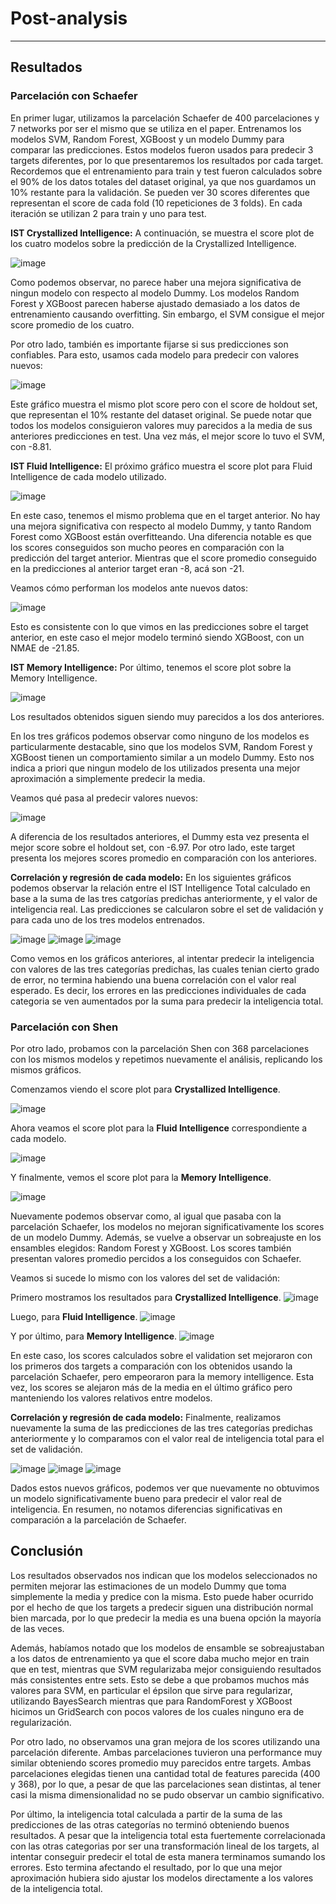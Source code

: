 # Post-analysis
--------------

## Resultados

### Parcelación con Schaefer
En primer lugar, utilizamos la parcelación Schaefer de 400 parcelaciones y 7 networks por ser el mismo que se utiliza en el paper. Entrenamos los modelos SVM, Random Forest, XGBoost y un modelo Dummy para comparar las predicciones. Estos modelos fueron usados para predecir 3 targets diferentes, por lo que presentaremos los resultados por cada target. Recordemos que el entrenamiento para train y test fueron calculados sobre el 90% de los datos totales del dataset original, ya que nos guardamos un 10% restante para la validación. Se pueden ver 30 scores diferentes que representan el score de cada fold (10 repeticiones de 3 folds). En cada iteración se utilizan 2 para train y uno para test.

**IST Crystallized Intelligence:**
A continuación, se muestra el score plot de los cuatro modelos sobre la predicción de la Crystallized Intelligence. 

![image](../src/img/Schaefer_IST_crystallized.png)

Como podemos observar, no parece haber una mejora significativa de ningun modelo con respecto al modelo Dummy. Los modelos Random Forest y XGBoost parecen haberse ajustado demasiado a los datos de entrenamiento causando overfitting. Sin embargo, el SVM consigue el mejor score promedio de los cuatro. 

Por otro lado, también es importante fijarse si sus predicciones son confiables. Para esto, usamos cada modelo para predecir con valores nuevos:

![image](../src/img/Schaefer_IST_crystallized_holdout.png)

Este gráfico muestra el mismo plot score pero con el score de holdout set, que representan el 10% restante del dataset original. Se puede notar que todos los modelos consiguieron valores muy parecidos a la media de sus anteriores predicciones en test. Una vez más, el mejor score lo tuvo el SVM, con -8.81.


**IST Fluid Intelligence:**
El próximo gráfico muestra el score plot para Fluid Intelligence de cada modelo utilizado. 

![image](../src/img/Schaefer_IST_fluid.png)

En este caso, tenemos el mismo problema que en el target anterior. No hay una mejora significativa con respecto al modelo Dummy, y tanto Random Forest como XGBoost están overfitteando. Una diferencia notable es que los scores conseguidos son mucho peores en comparación con la predicción del target anterior. Mientras que el score promedio conseguido en la predicciones al anterior target eran -8, acá son -21. 

Veamos cómo performan los modelos ante nuevos datos:

![image](../src/img/Schaefer_IST_fluid_holdout.png)

Esto es consistente con lo que vimos en las predicciones sobre el target anterior, en este caso el mejor modelo terminó siendo XGBoost, con un NMAE de -21.85.

**IST Memory Intelligence:**
Por último, tenemos el score plot sobre la Memory Intelligence.

![image](../src/img/Schaefer_IST_memory.png)

Los resultados obtenidos siguen siendo muy parecidos a los dos anteriores. 

En los tres gráficos podemos observar como ninguno de los modelos es particularmente destacable, sino que los modelos SVM, Random Forest y XGBoost tienen un comportamiento similar a un modelo Dummy. Esto nos indica a priori que ningun modelo de los utilizados presenta una mejor aproximación a simplemente predecir la media. 

Veamos qué pasa al predecir valores nuevos:

![image](../src/img/Schaefer_IST_memory_holdout.png)

A diferencia de los resultados anteriores, el Dummy esta vez presenta el mejor score sobre el holdout set, con -6.97. Por otro lado, este target presenta los mejores scores promedio en comparación con los anteriores.


**Correlación y regresión de cada modelo:**
En los siguientes gráficos podemos observar la relación entre el IST Intelligence Total calculado en base a la suma de las tres catgorías predichas anteriormente, y el valor de inteligencia real. Las predicciones se calcularon sobre el set de validación y para cada uno de los tres modelos entrenados. 

![image](../src/svg/Schaefer/IST_total_vs_SVM_pred.svg)
![image](../src/svg/Schaefer/IST_total_vs_RF_pred.svg)
![image](../src/svg/Schaefer/IST_total_vs_XGBoost_pred.svg)

Como vemos en los gráficos anteriores, al intentar predecir la inteligencia con valores de las tres categorías predichas, las cuales tenian cierto grado de error, no termina habiendo una buena correlación con el valor real esperado. Es decir, los errores en las predicciones individuales de cada categoria se ven aumentados por la suma para predecir la inteligencia total. 

### Parcelación con Shen
Por otro lado, probamos con la parcelación Shen con 368 parcelaciones con los mismos modelos y repetimos nuevamente el análisis, replicando los mismos gráficos.

Comenzamos viendo el score plot para **Crystallized Intelligence**.

![image](../src/img/Shen_IST_crystallised.png)

Ahora veamos el score plot para la **Fluid Intelligence** correspondiente a cada modelo.

![image](../src/img/Shen_IST_fluid.png)

Y finalmente, vemos el score plot para la **Memory Intelligence**.

![image](../src/img/Shen_IST_memory.png)

Nuevamente podemos observar como, al igual que pasaba con la parcelación Schaefer, los modelos no mejoran significativamente los scores de un modelo Dummy. Además, se vuelve a observar un sobreajuste en los ensambles elegidos: Random Forest y XGBoost. Los scores también presentan valores promedio percidos a los conseguidos con Schaefer.

Veamos si sucede lo mismo con los valores del set de validación:

Primero mostramos los resultados para **Crystallized Intelligence**.
![image](../src/img/Shen_IST_crystallized_holdout.png)

Luego, para **Fluid Intelligence**.
![image](../src/img/Shen_IST_fluid_holdout.png)

Y por último, para **Memory Intelligence**.
![image](../src/img/Shen_IST_memory_holdout.png)

En este caso, los scores calculados sobre el validation set mejoraron con los primeros dos targets a comparación con los obtenidos usando la parcelación Schaefer, pero empeoraron para la memory intelligence. Esta vez, los scores se alejaron más de la media en el último gráfico pero manteniendo los valores relativos entre modelos.


**Correlación y regresión de cada modelo:**
Finalmente, realizamos nuevamente la suma de las predicciones de las tres categorías predichas anteriormente y lo comparamos con el valor real de inteligencia total para el set de validación.

![image](../src/svg/Shen/IST_total_vs_SVM_pred.svg)
![image](../src/svg/Shen/IST_total_vs_RF_pred.svg)
![image](../src/svg/Shen/IST_total_vs_XGBoost_pred.svg)

Dados estos nuevos gráficos, podemos ver que nuevamente no obtuvimos un modelo significativamente bueno para predecir el valor real de inteligencia. En resumen, no notamos diferencias significativas en comparación a la parcelación de Schaefer.


## Conclusión

Los resultados observados nos indican que los modelos seleccionados no permiten mejorar las estimaciones de un modelo Dummy que toma simplemente la media y predice con la misma. Esto puede haber ocurrido por el hecho de que los targets a predecir siguen una distribución normal bien marcada, por lo que predecir la media es una buena opción la mayoría de las veces. 

Además, habíamos notado que los modelos de ensamble se sobreajustaban a los datos de entrenamiento ya que el score daba mucho mejor en train que en test, mientras que SVM regularizaba mejor consiguiendo resultados más consistentes entre sets. Esto se debe a que probamos muchos más valores para SVM, en particular el épsilon que sirve para regularizar, utilizando BayesSearch mientras que para RandomForest y XGBoost hicimos un GridSearch con pocos valores de los cuales ninguno era de regularización. 

Por otro lado, no observamos una gran mejora de los scores utilizando una parcelación diferente. Ambas parcelaciones tuvieron una performance muy similar obteniendo scores promedio muy parecidos entre targets. Ambas parcelaciones elegidas tienen una cantidad total de features parecida (400 y 368), por lo que, a pesar de que las parcelaciones sean distintas, al tener casi la misma dimensionalidad no se pudo observar un cambio significativo.

Por último, la inteligencia total calculada a partir de la suma de las predicciones de las otras categorías no terminó obteniendo buenos resultados. A pesar que la inteligencia total esta fuertemente correlacionada con las otras categorias por ser una transformación lineal de los targets, al intentar conseguir predecir el total de esta manera terminamos sumando los errores. Esto termina afectando el resultado, por lo que una mejor aproximación hubiera sido ajustar los modelos directamente a los valores de la inteligencia total.
